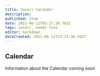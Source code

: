 ```yaml
---
title: Sonarr Calendar
description: 
published: true
date: 2021-06-12T03:17:20.783Z
tags: sonarr, needs-love
editor: markdown
dateCreated: 2021-06-11T23:31:36.392Z
---
```


## Calendar

Information about the Calendar coming soon